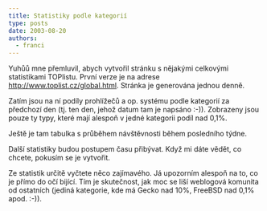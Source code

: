 ```yaml
---
title: Statistiky podle kategorií
type: posts
date: 2003-08-20
authors:
  - franci
---
```

Yuhůů mne přemluvil, abych vytvořil stránku s nějakými celkovými statistikami TOPlistu. První verze je na adrese http://www.toplist.cz/global.html. Stránka je generována jednou denně.

Zatím jsou na ní podíly prohlížečů a op. systému podle kategorií za předchozí den (tj. ten den, jehož datum tam je napsáno :-)). Zobrazeny jsou pouze ty typy, které mají alespoň v jedné kategorii podíl nad 0,1%.

Ještě je tam tabulka s průběhem návštěvnosti během posledního týdne.

Další statistiky budou postupem času přibývat. Když mi dáte vědět, co chcete, pokusím se je vytvořit.

Ze statistik určitě vyčtete něco zajímavého. Já upozorním alespoň na to, co je přímo do očí bijící. Tím je skutečnost, jak moc se liší weblogová komunita od ostatních (jediná kategorie, kde má Gecko nad 10%, FreeBSD nad 0,1% apod. :-)).